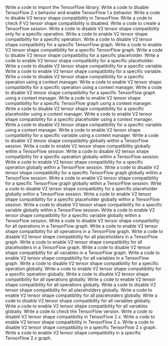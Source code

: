 Write a code to import the TensorFlow library.
Write a code to disable TensorFlow 2.x behavior and enable TensorFlow 1.x behavior.
Write a code to disable V2 tensor shape compatibility in TensorFlow.
Write a code to check if V2 tensor shape compatibility is disabled.
Write a code to create a TensorFlow session.
Write a code to disable V2 tensor shape compatibility only for a specific operation.
Write a code to enable V2 tensor shape compatibility for a specific operation.
Write a code to disable V2 tensor shape compatibility for a specific TensorFlow graph.
Write a code to enable V2 tensor shape compatibility for a specific TensorFlow graph.
Write a code to disable V2 tensor shape compatibility for a specific placeholder.
Write a code to enable V2 tensor shape compatibility for a specific placeholder.
Write a code to disable V2 tensor shape compatibility for a specific variable.
Write a code to enable V2 tensor shape compatibility for a specific variable.
Write a code to disable V2 tensor shape compatibility for a specific operation using a context manager.
Write a code to enable V2 tensor shape compatibility for a specific operation using a context manager.
Write a code to disable V2 tensor shape compatibility for a specific TensorFlow graph using a context manager.
Write a code to enable V2 tensor shape compatibility for a specific TensorFlow graph using a context manager.
Write a code to disable V2 tensor shape compatibility for a specific placeholder using a context manager.
Write a code to enable V2 tensor shape compatibility for a specific placeholder using a context manager.
Write a code to disable V2 tensor shape compatibility for a specific variable using a context manager.
Write a code to enable V2 tensor shape compatibility for a specific variable using a context manager.
Write a code to disable V2 tensor shape compatibility globally within a TensorFlow session.
Write a code to enable V2 tensor shape compatibility globally within a TensorFlow session.
Write a code to disable V2 tensor shape compatibility for a specific operation globally within a TensorFlow session.
Write a code to enable V2 tensor shape compatibility for a specific operation globally within a TensorFlow session.
Write a code to disable V2 tensor shape compatibility for a specific TensorFlow graph globally within a TensorFlow session.
Write a code to enable V2 tensor shape compatibility for a specific TensorFlow graph globally within a TensorFlow session.
Write a code to disable V2 tensor shape compatibility for a specific placeholder globally within a TensorFlow session.
Write a code to enable V2 tensor shape compatibility for a specific placeholder globally within a TensorFlow session.
Write a code to disable V2 tensor shape compatibility for a specific variable globally within a TensorFlow session.
Write a code to enable V2 tensor shape compatibility for a specific variable globally within a TensorFlow session.
Write a code to disable V2 tensor shape compatibility for all operations in a TensorFlow graph.
Write a code to enable V2 tensor shape compatibility for all operations in a TensorFlow graph.
Write a code to disable V2 tensor shape compatibility for all placeholders in a TensorFlow graph.
Write a code to enable V2 tensor shape compatibility for all placeholders in a TensorFlow graph.
Write a code to disable V2 tensor shape compatibility for all variables in a TensorFlow graph.
Write a code to enable V2 tensor shape compatibility for all variables in a TensorFlow graph.
Write a code to disable V2 tensor shape compatibility for a specific operation globally.
Write a code to enable V2 tensor shape compatibility for a specific operation globally.
Write a code to disable V2 tensor shape compatibility for all operations globally.
Write a code to enable V2 tensor shape compatibility for all operations globally.
Write a code to disable V2 tensor shape compatibility for all placeholders globally.
Write a code to enable V2 tensor shape compatibility for all placeholders globally.
Write a code to disable V2 tensor shape compatibility for all variables globally.
Write a code to enable V2 tensor shape compatibility for all variables globally.
Write a code to check the TensorFlow version.
Write a code to disable V2 tensor shape compatibility in TensorFlow 2.x.
Write a code to enable V2 tensor shape compatibility in TensorFlow 2.x.
Write a code to disable V2 tensor shape compatibility in a specific TensorFlow 2.x graph.
Write a code to enable V2 tensor shape compatibility in a specific TensorFlow 2.x graph.